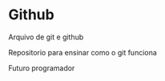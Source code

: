 # Github

Arquivo de git e github

Repositorio para ensinar como o git funciona

Futuro programador
